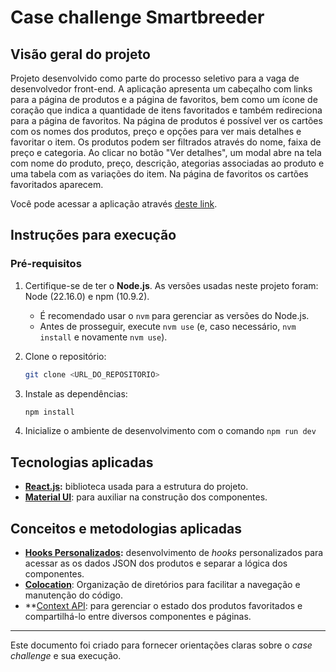 # Case challenge Smartbreeder

## Visão geral do projeto

Projeto desenvolvido como parte do processo seletivo para a vaga de desenvolvedor front-end. A aplicação apresenta um cabeçalho com links para a página de produtos e a página de favoritos, bem como um ícone de coração que indica a quantidade de itens favoritados e também redireciona para a página de favoritos. Na página de produtos é possível ver os cartões com os nomes dos produtos, preço e opções para ver mais detalhes e favoritar o item. Os produtos podem ser filtrados através do nome, faixa de preço e categoria. Ao clicar no botão "Ver detalhes", um modal abre na tela com nome do produto, preço, descrição, ategorias associadas ao produto e uma tabela com as variações do item. Na página de favoritos os cartões favoritados aparecem.

Você pode acessar a aplicação através [deste link](https://smartbreeder-rodrigo-harder.vercel.app/).

## Instruções para execução

### **Pré-requisitos**
1. Certifique-se de ter o **Node.js**. As versões usadas neste projeto foram: Node (22.16.0) e npm (10.9.2).
   - É recomendado usar o `nvm` para gerenciar as versões do Node.js.
   - Antes de prosseguir, execute `nvm use` (e, caso necessário, `nvm install` e novamente `nvm use`).

2. Clone o repositório:
   ```bash
   git clone <URL_DO_REPOSITORIO>
   ```

3. Instale as dependências:
   ```bash
   npm install
   ```

4. Inicialize o ambiente de desenvolvimento com o comando `npm run dev`

## Tecnologias aplicadas

- **[React.js](https://react.dev/):** biblioteca usada para a estrutura do projeto.
- **[Material UI](https://mui.com/material-ui/getting-started/)**: para auxiliar na construção dos componentes.

## Conceitos e metodologias aplicadas

- **[Hooks Personalizados](https://marcosviniciosneves.medium.com/react-dominando-custom-hooks-e-otimizando-a-reutiliza%C3%A7%C3%A3o-de-l%C3%B3gica-d592ce422fc1):** desenvolvimento de *hooks* personalizados para acessar as os dados JSON dos produtos e separar a lógica dos componentes.
- **[Colocation](https://kentcdodds.com/blog/colocation)**: Organização de diretórios para facilitar a navegação e manutenção do código.
- **[Context API](https://www.dtidigital.com.br/blog/context-api-como-usar-de-forma-simples-e-facil): para gerenciar o estado dos produtos favoritados e compartilhá-lo entre diversos componentes e páginas.

---

Este documento foi criado para fornecer orientações claras sobre o *case challenge* e sua execução.
